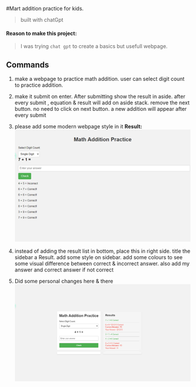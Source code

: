 #Mart addition practice for kids.
> built with chatGpt

#### **Reason to make this project:**
> I was trying `chat gpt` to create a basics but usefull webpage.

## Commands
1. make a webpage to practice math addition. user can select digit count to practice addition.
2. make it submit on enter. After submitting show the result in aside. after every submit , equation & result will add on aside stack. 
remove the next button. no need to click on next button. a new addition will appear after every submit 
3. please add some modern webpage style in it
**Result:** 
![by chatGPT](./ss/2.png)
4. instead of adding the result list in bottom, place this in right side. title the sidebar a Result. add some style on sidebar. add some colours to see some visual difference between correct & incorrect answer. also add my answer and correct answer if not correct

5. Did some personal changes here & there
![Alt text](./ss/3.png)